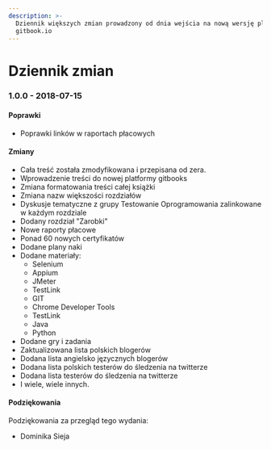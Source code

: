```yaml
---
description: >-
  Dziennik większych zmian prowadzony od dnia wejścia na nową wersję platformy
  gitbook.io
---
```


# Dziennik zmian

### 1.0.0 - 2018-07-15

#### Poprawki

* Poprawki linków w raportach płacowych

#### Zmiany

* Cała treść została zmodyfikowana i przepisana od zera.
* Wprowadzenie treści do nowej platformy gitbooks
* Zmiana formatowania treści całej książki
* Zmiana nazw większości rozdziałów
* Dyskusje tematyczne z grupy Testowanie Oprogramowania zalinkowane w każdym rozdziale
* Dodany rozdział "Zarobki"
* Nowe raporty płacowe
* Ponad 60 nowych certyfikatów
* Dodane plany naki
* Dodane materiały:
  * Selenium
  * Appium
  * JMeter
  * TestLink
  * GIT
  * Chrome Developer Tools
  * TestLink
  * Java
  * Python
* Dodane gry i zadania
* Zaktualizowana lista polskich blogerów
* Dodana lista angielsko języcznych blogerów
* Dodana lista polskich testerów do śledzenia na twitterze
* Dodana lista testerów do śledzenia na twitterze
* I wiele, wiele innych.

#### Podziękowania

Podziękowania za przegląd tego wydania:

* Dominika Sieja

